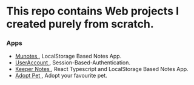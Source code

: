 # This repo contains Web projects I created purely from scratch.

### Apps
- <a href="./munotes/"> Munotes </a> , LocalStorage Based Notes App.
- <a href="./useraccount-session"> UserAccount </a> , Session-Based-Authentication.
- <a href="./react-notes-ts"> Keeper Notes </a> , React Typescript and LocalStorage Based Notes App.
- <a href="./adopt-pet"> Adopt Pet </a> , Adopt your favourite pet.
